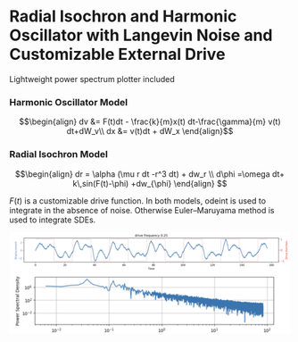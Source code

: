 # Radial Isochron and Harmonic Oscillator with Langevin Noise and Customizable External Drive
Lightweight power spectrum plotter included

### Harmonic Oscillator Model
$$\begin{align}
dv &= F(t)dt - \frac{k}{m}x(t) dt-\frac{\gamma}{m} v(t) dt+dW_v\\
dx &= v(t)dt + dW_x
\end{align}$$

### Radial Isochron Model
$$\begin{align}
dr = \alpha (\mu r dt -r^3 dt) + dw_r \\
d\phi =\omega dt+ k\,sin(F(t)-\phi) +dw_{\phi}
\end{align}
$$

$F(t)$ is a customizable drive function.
In both models, odeint is used to integrate in the absence of noise. Otherwise Euler–Maruyama method is used to integrate SDEs.

![example](example.png)
